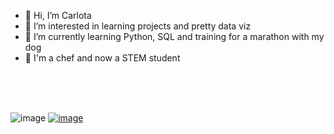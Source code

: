 - 👋 Hi, I’m Carlota
- 👀 I’m interested in learning projects and pretty data viz
- 🌱 I’m currently learning Python, SQL and training for a marathon with my dog
- 🔪 I'm a chef and now a STEM student
<br />
<br />
<br />

![image](https://img.shields.io/badge/Python-FFD43B?style=for-the-badge&logo=python&logoColor=blue) [![image](https://img.shields.io/badge/LinkedIn-0077B5?style=for-the-badge&logo=linkedin&logoColor=white)](https://www.linkedin.com/in/carlota-magalhaes/)

